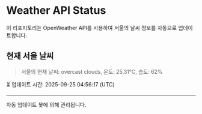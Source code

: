 
# Weather API Status

이 리포지토리는 OpenWeather API를 사용하여 서울의 날씨 정보를 자동으로 업데이트합니다.

## 현재 서울 날씨
> 서울의 현재 날씨: overcast clouds, 온도: 25.31°C, 습도: 62%

⏳ 업데이트 시간: 2025-09-25 04:56:17 (UTC)

---
자동 업데이트 봇에 의해 관리됩니다.
